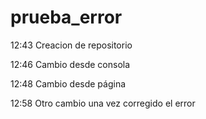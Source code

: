 # prueba_error
12:43 Creacion de repositorio

12:46 Cambio desde consola

12:48 Cambio desde página

12:58 Otro cambio una vez corregido el error
